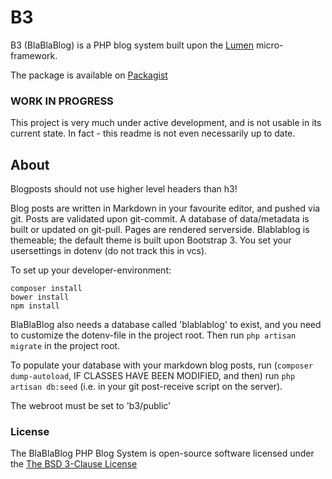 # B3
B3 (BlaBlaBlog) is a PHP blog system built upon the [Lumen](http://lumen.laravel.com) micro-framework.

The package is available on [Packagist](https://packagist.org/packages/eivindarvesen/b3)

### WORK IN PROGRESS
This project is very much under active development, and is not usable in its current state.
In fact - this readme is not even necessarily up to date.

<!--
[![Build Status](https://travis-ci.org/eivindarvesen/blablablog.svg)](https://travis-ci.org/laravel/lumen-framework)
[![Total Downloads](https://poser.pugx.org/eivindarvesen/blablablog/downloads.svg)](https://packagist.org/packages/eivindarvesen/blablablog)
[![Latest Stable Version](https://poser.pugx.org/eivindarvesen/blablablog/v/stable.svg)](https://packagist.org/packages/eivindarvesen/blablablog)
[![Latest Unstable Version](https://poser.pugx.org/eivindarvesen/blablablog/v/unstable.svg)](https://packagist.org/packages/eivindarvesen/blablablog)
[![License](https://poser.pugx.org/eivindarvesen/blablablog/license.svg)](https://packagist.org/packages/eivindarvesen/blablablog)
-->

## About
Blogposts should not use higher level headers than h3!

Blog posts are written in Markdown in your favourite editor, and pushed via git.
Posts are validated upon git-commit.
A database of data/metadata is built or updated on git-pull.
Pages are rendered serverside.
Blablablog is themeable; the default theme is built upon Bootstrap 3.
You set your usersettings in dotenv (do not track this in vcs).


To set up your developer-environment:

    composer install
    bower install
    npm install

BlaBlaBlog also needs a database called 'blablablog' to exist, and you need to customize the dotenv-file in the project root.
Then run `php artisan migrate` in the project root.

To populate your database with your markdown blog posts, run (`composer dump-autoload`, IF CLASSES HAVE BEEN MODIFIED, and then) run `php artisan db:seed` (i.e. in your git post-receive script on the server).

The webroot must be set to 'b3/public'

<!--
## Official Documentation

Documentation for BlaBlaBlog can be found [here](https://blablablog.readthedocs.org).
-->

### License

The BlaBlaBlog PHP Blog System is open-source software licensed under the [The BSD 3-Clause License](http://opensource.org/licenses/BSD-3-Clause)
